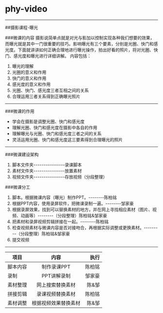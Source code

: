 # phy-video

-----------
##摄影课程-曝光

###微课的内容
摄影说简单点就是对光与影加以控制实现各种我们想要的效果，而曝光就是其中一门很重要的技巧。影响曝光有三个要素，分别是光圈、快门和感光度。下面就讲讲如何正确合理地进行曝光操作，拍出好看的照片，将对光圈、快门、感光度和曝光进行详细讲解。
内容包括：
1. 曝光的理解   
2. 光圈的意义和作用 
3. 快门的意义和作用 
4. 感光度的意义和作用 
5. 光圈、快门、感光度三者互相之间的关系 
6. 合理运用三者关系得到正确曝光照片

--------------------------------------


###微课的作用
*   学会在摄影是调整光圈、快门和感光度
*   理解光圈、快门和感光度在摄影中各自的作用
*   理解曝光与光圈、快门和感光度三者之间的关系
*   灵活运用光圈、快门和感光度这三要素得到合理曝光的照片  


---------------------
###微课建设架构
1. 脚本文件夹----------------录课脚本
2. 素材文件夹----------------放置素材
3. 视频文件夹----------------存放视频（分段整理）


###微课分工
1. 脚本。根据微课内容（曝光）制作PPT。--------陈柏铭
2. 根据PPT内容，使用录屏软件，把微课录制一遍。--------邹家豪
3. 根据录屏效果，找到可以替换素材的地方，并在网上寻找相应素材（图片、视频、动画等）--------（分段整理）陈柏铭&邹家豪
4. 把素材和录屏视频剪辑拼接在一起。--------陈柏铭
5. 检查视频素材与微课内容是否对接吻合，再根据实际调整或更换素材。---------（分段整理）陈柏铭&邹家豪
6. 提交视频


----------------------------------------
 项目       | 内容           | 执行 
 ------------- |:-------------:| -----:
 脚本内容    | 制作录课PPT | 陈柏铭 
 录制     | PPT讲解录制      |  邹家豪
 素材整理 | 网上搜索替换素材     |  陈&邹 
 拼接剪辑 | 录课视频替换素材 | 陈柏铭 
 素材调整 | 根据视频效果替换素材 | 陈&邹 
